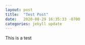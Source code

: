 ```yaml
---
layout: post
title:  "Test Post"
date:   2020-08-29 16:35:33 -0700
categories: jekyll update
---
```

This is a test